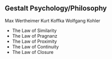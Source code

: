 ## Gestalt Psychology/Philosophy

Max Wertheimer
Kurt Koffka
Wolfgang Kohler

* The Law of Similarity
* The Law of Pragnanz
* The Law of Proximity
* The Law of Continuity
* The Law of Closure